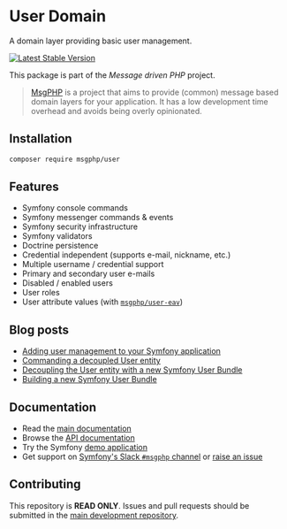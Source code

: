 # User Domain

A domain layer providing basic user management.

[![Latest Stable Version](https://poser.pugx.org/msgphp/user/v/stable)](https://packagist.org/packages/msgphp/user)

This package is part of the _Message driven PHP_ project.

> [MsgPHP](https://msgphp.github.io/) is a project that aims to provide (common) message based domain layers for your application. It has a low development time overhead and avoids being overly opinionated.

## Installation

```bash
composer require msgphp/user
```

## Features

- Symfony console commands
- Symfony messenger commands & events
- Symfony security infrastructure
- Symfony validators
- Doctrine persistence
- Credential independent (supports e-mail, nickname, etc.)
- Multiple username / credential support
- Primary and secondary user e-mails
- Disabled / enabled users
- User roles
- User attribute values (with [`msgphp/user-eav`](https://github.com/msgphp/user-eav))

## Blog posts

- [Adding user management to your Symfony application](https://medium.com/@ro0NL/adding-user-management-to-your-symfony-application-ceeefe2a2e9)
- [Commanding a decoupled User entity](https://medium.com/@ro0NL/commanding-a-decoupled-user-entity-aee8723c43e5)
- [Decoupling the User entity with a new Symfony User Bundle](https://medium.com/@ro0NL/decoupling-the-user-entity-with-a-new-symfony-user-bundle-7d2d5d85bdf9)
- [Building a new Symfony User Bundle](https://medium.com/@ro0NL/building-a-new-symfony-user-bundle-b4fe5a9d9d80)

## Documentation

- Read the [main documentation](https://msgphp.github.io/docs/)
- Browse the [API documentation](https://msgphp.github.io/api/MsgPhp/User.html)
- Try the Symfony [demo application](https://github.com/msgphp/symfony-demo-app)
- Get support on [Symfony's Slack `#msgphp` channel](https://symfony.com/slack-invite) or [raise an issue](https://github.com/msgphp/msgphp/issues/new)

## Contributing

This repository is **READ ONLY**. Issues and pull requests should be submitted in the [main development repository](https://github.com/msgphp/msgphp).
